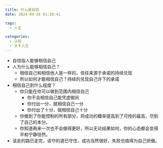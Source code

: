 ```yaml
---
title: 什么是自信
date: 2024-09-26 01:20:41

tags:
  - 人生

categories:
  - 认知
  - 关于人生
---
```


- 自信指人能够相信自己
- 人为什么能够相信自己？
  - 相信自己和相信他人是一样的，信任来源于承诺的持续兑现
  - 所以如何才能相信自己？持续的兑现自己许下的承诺
- 相信自己到什么程度？
  - 你只能在你可以做到范围内相信自己
    - 你不会相信自己能凭虚御风
    - 你付出一分，就相信自己一分
    - 你付出了十分，就相信自己十分
  - 你做到了你能控制的所有部分，将成功的概率提高到了可控的最高，尽到了自己的本分。
  - 你知道再来一次也不会做得更好，所以无论结果如何，你的心态都会变得平和宁静坦然。
- 该走的路已走完，该守的道已守住，成功当然很好，失败也值得为自己骄傲。
